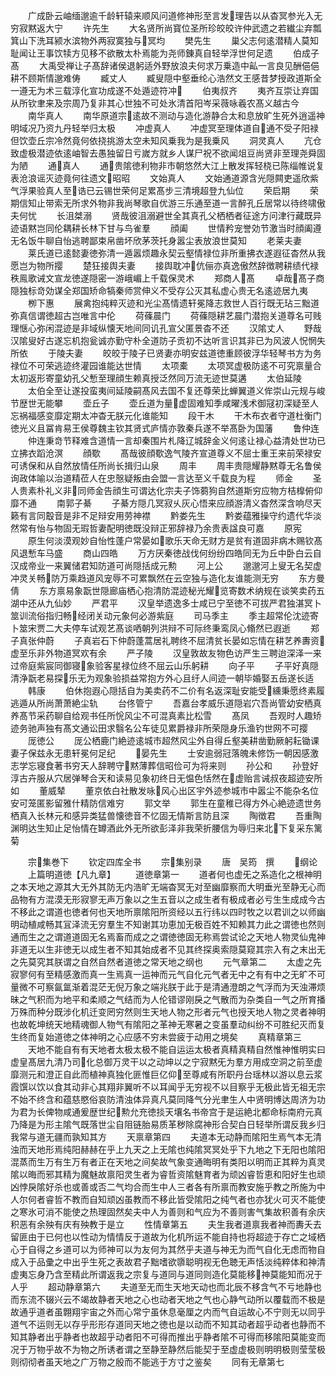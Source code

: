 <!-- { "loadSidebar": true } -->
　　广成卧云岫缅邈逾千龄轩辕来顺风问道修神形至言发理告以从杳冥参光入无穷寂黙返大宁
　　许先生
　　大名贤所尚寳位圣所珍皎皎许仲武遗之若纎尘弃瓢箕山下洗耳颍水滨物外两寂寞独与冥均
　　樊先生
　　巢父志何逺潜精人莫知耻闻让王事饮犊方见移不欲散太朴焉能为尧师錬真自轻举浮世何足遗
　　伯成子髙
　　大禹受禅让子髙辞诸侯退躬适外野放浪夫何求万乗造中畆一言良见酬俋俋耕不顾斯情邈难俦
　　臧丈人
　　臧叟隠中壑垂纶心浩然文王感昔梦授政道斯全一遵无为术三载淳化宣功成遂不处遁迹符冲
　　伯夷叔齐
　　夷齐互崇让弃国从所钦聿来及宗周乃复非其心世独不可处氷清首阳岑采薇咏羲农髙义越古今
　　南华真人
　　南华原道宗逺故不测动与造化游静合太和息放旷生死外逍遥神明域况乃资九丹轻举归太极
　　冲虚真人
　　冲虚冥至理体道自通不受子阳禄但饮壶丘宗冷然竟何依挠挑游太空未知风乗我为是我乗风
　　洞灵真人
　　亢仓致虚极潜迹依逺岫智去愚独留日亏嵗方就乡人谋尸祝不欲闻俎豆尚贤非至理尧舜固为陋
　　通真人
　　通贵隂徳利物非市朝悠然大江上散发挥轻桡已陈缁帷说复表沧浪谣灭迹竟何往遗文昭昭
　　文始真人
　　文始通道源含光隠闗吏遥欣紫气浮果验真人至诰已云锡世荣何足累髙步三清境超登九仙位
　　荣启期
　　荣期信知止带索无所求外物非我尚琴歌自优游三乐通至道一言醉孔丘居常以待终啸傲夫何忧
　　长沮桀溺
　　贤哉彼沮溺避世全其真孔父栖栖者征途方问津行藏既异迹语黙岂同伦耦耕长林下甘与鸟雀羣
　　顔阖
　　世情矜宠誉効节激当时顔阖遵无名饭牛聊自怡逃聘鄙束帛凿坏欣茅茨托身嚣尘表放浪世莫知
　　老莱夫妻
　　莱氏道已逺懿妻徳弥清一遁嚣烦趣永契云壑情禄位非所重拂衣遂遐征杳然从我愿岂为物所撄
　　楚狂接舆夫妻
　　接舆耽冲伉俪亦真逸傲然辞徴聘耕绩代禄秩鳯歌诫文宣龙徳遂隠密一游峨嵋上千载保灵术
　　郑商人髙
　　卓哉髙子商隠独标竒効谋全郑国矫命犒秦师赏伸义不受存公灭其私虚心贵无名逺迹居九夷
　　栁下惠
　　展禽抱纯粹灭迹和光尘髙情遗轩冕降志救世人百行既无玷三黜道弥真信谓徳超古岂唯言中伦
　　荷蓧晨门
　　荷蓧隠耕艺晨门潜抱关道尊名可贱理惬心弥闲混迹是非域纵懐天地间同讥孔宣父匿景杳不还
　　汉隂丈人
　　野哉汉隂叟好古遂忘机抱瓮诚亦勤守朴全道防子贡初不达听言识其非已为风波人怳惘失所依
　　于陵夫妻
　　皎皎于陵子已贤妻亦明安兹道徳重顾彼浮华轻琴书方为务禄位不可荣逃迹终灌园谁能达世情
　　太项橐
　　太项冥虚极防逺不可究禀量合太初返形寄童幼孔父慙至理顔生赖真授泛然同万流无迹世莫遘
　　太伯延陵
　　太伯全至让遂投蛮夷间延陵嗣髙风去国不复还尊荣比蝉翼道义侔崇山元规与峻节歴世无能攀
　　壶丘子
　　壶丘道为量虚固难知季咸曜浅术御冦初深疑至人忘祸福感变靡定期太冲杳无朕元化谁能知
　　段干木
　　干木布衣者守道杜衡门徳光义且冨肯易王侯尊魏主钦其贤式庐情亦敦秦兵遂不举髙卧为国藩
　　鲁仲连
　　仲连秉竒节释难含道情一言却秦围片札降辽城辞金义何逺让禄心益清处世功已立拂衣蹈沧溟
　　顔歜
　　髙哉彼顔歜逸气陵齐宣道尊义不屈士重王来前荣禄安可诱保和从自然放情任所尚长揖归山泉
　　周丰
　　周丰贵隠耀静黙尊无名鲁侯询政体喻以治道精莅人在忠慤疑叛由会盟一言达至义千载良为程
　　师金
　　圣人贵素朴礼义非同师金告顔生可谓达化宗夫子饰蒭狗自然道斯穷应物方桔橰俯仰靡不通
　　南郭子綦
　　子綦方隠几冥寂乆灰心悟来应顔游清义杳然深含响尽天籁有言同鷇音是非不足辩安用劳神襟
　　黔娄先生
　　黔娄蕴雅操守约遗代华淡然常有怡与物固无瑕哲妻配明徳既没辩正邪辞禄乃余贵表諡良可嘉
　　原宪
　　原生何淡漠观妙自怡性蓬户常晏如歌乐天命无财方是贫有道固非病木赐钦髙风退慙车马盛
　　商山四皓
　　万方厌秦徳战伐何纷纷四皓同无为丘中卧白云自汉成帝业一来翼储君知防道可尚隠括成元勲
　　河上公
　　邈邈河上叟无名契虚冲灵关畅防万乘趋道风宠辱不可累飘然在云空独与造化友谁能测无穷
　　东方曼倩
　　东方禀易象翫世隠廊庙栖心抱清防混迹秘光耀览寄数术纳规在谈笑卖药五湖中还从九仙妙
　　严君平
　　汉皇举遗逸多士咸已宁至徳不可拔严君独湛冥卜筮训流俗指归畅经闭关动元象何必游紫庭
　　司马季主
　　季主超常伦沈迹寄卜筮宋贾二大夫停车试观艺髙谈哂朝列洪辩不可际终秉鸾凤心翛然已遐逝
　　郑子真张仲蔚
　　子真岩石下仲蔚蓬蒿居礼聘终不屈清贫长晏如忘情在耕艺养夀资虚至乐非外物道冥欢有余
　　严子陵
　　汉皇敦故友物色访严生三聘迨深泽一来过帝庭紫宸同御寝象验客星禄位终不屈云山乐躬耕
　　向子平
　　子平好真隠清浄翫老易探乐无为观象验损益常抱方外心且纡人间迹一朝毕婚娶五岳遂长适
　　韩康
　　伯休抱遐心隠括自为美卖药不二价有名返深耻安能受纁秉愿终素履逃遁从所尚萧萧絶尘轨
　　台佟管宁
　　吾嘉台孝威乐道隠岩穴吾尚管幼安栖真养髙节采药聊自给观书任所恱风尘不可混真素比松雪
　　髙凤
　　吾观时人趣矫迹务驰声独有髙文通讼田求翳名公车徒见累爵禄非所荣隠身乐渔钓世网不可撄
　　厐徳公
　　厐公栖鹿门絶迹逺城市超然风尘外自得丘壑美耕凿勤厥躬耘锄课妻子保兹永无患轩冕何足纪
　　晏先生
　　士安逾弱冠落魄未修饬一朝因感激志学忘寝食著书穷天人辞聘守黙薄葬信昭俭可为将来则
　　孙公和
　　孙登好淳古卉服从穴居弹琴合天和读易见象初终日无愠色恬然在虚贻言诫叔夜超迹安所如
　　董威辇
　　董京依白社散发咏风心出区宇外迹参城市中嚣尘不能杂名位安可笼匿影留雅什精防信难穷
　　郭文举
　　郭生在童稚已得方外心絶迹遗世务栖真入长林元和感异类猛兽懐徳音不忆固无情斯言防且深
　　陶徴君
　　吾重陶渊明达生知止足怡情在罇酒此外无所欲彭泽非我荣折腰信为辱归来北下复采东篱菊













　　宗集巻下
　　钦定四库全书
　　宗集别录
　　唐　吴筠　撰
　　纲论
　　上篇明道徳【凡九章】
　　道徳章第一
　　道者何也虚旡之系造化之根神明之本天地之源其大无外其防无内浩旷无端杳冥无对至幽靡察而大明垂光至静无心而品物有方混漠无形寂寥无声万象以之生五音以之成生者有极成者必亏生生成成今古不移此之谓道也徳者何也天地所禀隂阳所资经以五行纬以四时牧之以君训之以师幽明动植咸畅其冝泽流无穷羣生不知谢其功恵加无极百姓不知赖其力此之谓徳也然则通而生之之谓道道固无名焉畜而成之之谓徳徳固无称焉尝试论之天地人物灵仙鬼神非道无以生非徳无以成生者不知其始成者不见其终探奥索隠莫窥其宗入有之末出无之先莫究其朕谓之自然自然者道徳之常天地之纲也
　　元气章第二
　　太虚之先寂寥何有至精感激而真一生焉真一运神而元气自化元气者无中之有有中之无旷不可量微不可察氤氲渐着混茫无倪万象之端兆朕于此于是清通澄朗之气浮而为天浊滞烦昧之气积而为地平和柔顺之气结而为人伦错谬刚戾之气散而为杂类自一气之所育播万殊而种分既涉化机迁变罔穷然则生天地人物之形者元气也授天地人物之灵者神明也故乾坤统天地精魂御人物气有隂阳之革神无寒暑之变虽羣动纠纷不可胜纪灭而复生终而复始道徳之体神明之心应感不穷未尝疲于动用之境矣
　　真精章第三
　　天地不能自有有天地者太极太极不能自运运太极者真精真精自然惟神惟明实曰虚皇髙居九清乃司化总御万灵干以之动坤以之宁寂黙旡为羣方用成空洞之前至虚靡测元和澄正自此而植神真独化匪惟巨亿仰至尊咸有所职丹台瑶林以游以息云浆霞馔以饮以食其动非心其翔非翼听不以耳闻乎无穷视不以目察乎无极此皆无祖无宗不始不终含和蕴慈愍俗哀防清浊体异真凡莫同降气分光聿生人中贤明博达周济为功为君为长俾物咸通爰歴世纪勲允充徳掞天壤名书帝宫于是运絶北都命标南府元真乃降是为形主隂气既落世尘自阻链胎易质革秽除腐神形合契白日轻举所谓反我乡归我常与道无疆而孰知其方
　　天禀章第四
　　夫道本无动静而隂阳生焉气本无清浊而天地形焉纯阳赫赫在乎上九天之上无隂也纯隂冥冥处乎下九地之下无阳也隂阳混蒸而生万有生万有者正在天地之间矣故气象变通晦明有类阳以明而正其粹为真灵隂以晦而邪其精为魔魅故禀阳灵生者为睿哲资隂魅育者为顽凶睿哲恵和阳好生也顽凶悖戾隂好杀也或善或否二气均合而生中人三者各有所禀而教安施乎教之所施为中人尔何者睿哲不教而自知顽凶虽教而不移此皆受隂阳之纯气者也亦犹火可灭不能使之寒氷可消不能使之热理固然矣夫中人为善则和气应为不善则害气集故积善有余庆积恶有余殃有庆有殃教于是立
　　性情章第五
　　夫生我者道禀我者神而夀夭去留匪由于已何也以性动为情情反于道故为化机所运不能自持也将超迹于存亡之域栖心于自得之乡道可以为师神可以为友何为其然乎夫道与神无为而气自化无虑而物自成入于品彚之中出乎生死之表故君子黜嗜欲隳聪明视无色聴无声恬淡纯粹体和神清虚夷忘身乃含至精此所谓返我之宗复与道同与道同则造化莫能移神莫能知而况于人乎
　　超动静章第六
　　夫道至无而生天地天动也而北辰不移含气不亏地静也而东流不辍兴云不竭故静者天地之心也动者天地之气也心静气动所以覆载而不极是故通乎道者虽翺翔宇宙之外而心常宁虽休息毫厘之内而气自运故心不宁则无以同乎道气不运则无以存乎形形存道同天地之徳也是以动而不知其动者超乎动者也静而不知其静者出乎静者也故超乎动者阳不可得而推出乎静者隂不可得而移隂阳莫能变而况于万物乎故不为物之所诱者谓之至静至静然后能契于至虚虚极则明明极则莹莹极则彻彻者虽天地之广万物之殷而不能逃于方寸之鉴矣
　　同有无章第七
